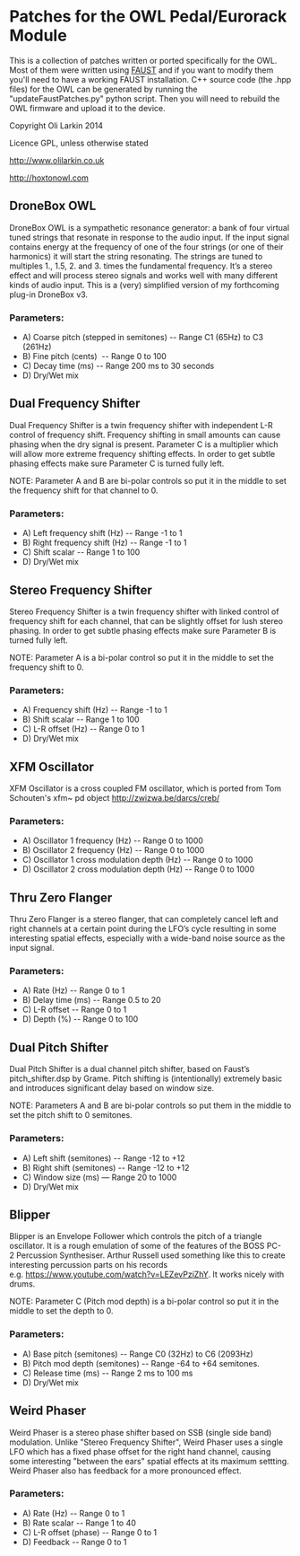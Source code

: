 # Patches for the OWL Pedal/Eurorack Module

This is a collection of patches written or ported specifically for the OWL. Most of them were written using [FAUST](http://faust.grame.fr) and if you want to modify them you'll need to have a working FAUST installation. C++ source code (the .hpp files) for the OWL can be generated by running the "updateFaustPatches.py" python script. Then you will need to rebuild the OWL firmware and upload it to the device.

Copyright Oli Larkin 2014

Licence GPL, unless otherwise stated

<http://www.olilarkin.co.uk>

<http://hoxtonowl.com>

## DroneBox OWL
DroneBox OWL is a sympathetic resonance generator: a bank of four virtual tuned strings that resonate in response to the audio input. If the input signal contains energy at the frequency of one of the four strings (or one of their harmonics) it will start the string resonating. The strings are tuned to multiples 1., 1.5, 2. and 3. times the fundamental frequency. It’s a stereo effect and will process stereo signals and works well with many different kinds of audio input. This is a (very) simplified version of my forthcoming plug-in DroneBox v3.

### Parameters:
* A) Coarse pitch (stepped in semitones) -- Range C1 (65Hz) to C3 (261Hz)
* B) Fine pitch (cents)  -- Range 0 to 100
* C) Decay time (ms) -- Range 200 ms to 30 seconds
* D) Dry/Wet mix


## Dual Frequency Shifter
Dual Frequency Shifter is a twin frequency shifter with independent L-R control of frequency shift. Frequency shifting in small amounts can cause phasing when the dry signal is present. Parameter C is a multiplier which will allow more extreme frequency shifting effects. In order to get subtle phasing effects make sure Parameter C is turned fully left.

NOTE: Parameter A and B are bi-polar controls so put it in the middle to set the frequency shift for that channel to 0.

### Parameters:

* A) Left frequency shift (Hz) -- Range -1 to 1
* B) Right frequency shift (Hz) -- Range -1 to 1
* C) Shift scalar -- Range 1 to 100
* D) Dry/Wet mix

## Stereo Frequency Shifter
Stereo Frequency Shifter is a twin frequency shifter with linked control of frequency shift for each channel, that can be slightly offset for lush stereo phasing. In order to get subtle phasing effects make sure Parameter B is turned fully left.

NOTE: Parameter A is a bi-polar control so put it in the middle to set the frequency shift to 0.

### Parameters:
* A) Frequency shift (Hz) -- Range -1 to 1
* B) Shift scalar -- Range 1 to 100
* C) L-R offset (Hz) -- Range 0 to 1
* D) Dry/Wet mix

## XFM Oscillator
XFM Oscillator is a cross coupled FM oscillator, which is ported from Tom Schouten's xfm~ pd object <http://zwizwa.be/darcs/creb/>

### Parameters:
* A) Oscillator 1 frequency (Hz) -- Range 0 to 1000
* B) Oscillator 2 frequency (Hz) -- Range 0 to 1000
* C) Oscillator 1 cross modulation depth (Hz) -- Range 0 to 1000
* D) Oscillator 2 cross modulation depth (Hz) -- Range 0 to 1000

## Thru Zero Flanger
Thru Zero Flanger is a stereo flanger, that can completely cancel left and right channels at a certain point during the LFO’s cycle resulting in some interesting spatial effects, especially with a wide-band noise source as the input signal.

### Parameters:
* A) Rate (Hz) -- Range 0 to 1
* B) Delay time (ms) -- Range 0.5 to 20
* C) L-R offset -- Range 0 to 1
* D) Depth (%) -- Range 0 to 100

## Dual Pitch Shifter
Dual Pitch Shifter is a dual channel pitch shifter, based on Faust’s pitch_shifter.dsp by Grame. Pitch shifting is (intentionally) extremely basic and introduces significant delay based on window size.

NOTE: Parameters A and B are bi-polar controls so put them in the middle to set the pitch shift to 0 semitones.

### Parameters:
* A) Left shift (semitones) -- Range -12 to +12
* B) Right shift (semitones) -- Range -12 to +12
* C) Window size (ms) — Range 20 to 1000
* D) Dry/Wet mix

## Blipper
Blipper is an Envelope Follower which controls the pitch of a triangle oscillator. It is a rough emulation of some of the features of the BOSS PC-2 Percussion Synthesiser. Arthur Russell used something like this to create interesting percussion parts on his records e.g. <https://www.youtube.com/watch?v=LEZevPziZhY>. It works nicely with drums. 

NOTE: Parameter C (Pitch mod depth) is a bi-polar control so put it in the middle to set the depth to 0.

### Parameters:
* A) Base pitch (semitones) -- Range C0 (32Hz) to C6 (2093Hz)
* B) Pitch mod depth (semitones) -- Range -64 to +64 semitones.
* C) Release time (ms) -- Range 2 ms to 100 ms
* D) Dry/Wet mix

## Weird Phaser
Weird Phaser is a stereo phase shifter based on SSB (single side band) modulation. Unlike "Stereo Frequency Shifter", Weird Phaser uses a single LFO which has a fixed phase offset for the right hand channel, causing some interesting "between the ears" spatial effects at its maximum settting. Weird Phaser also has feedback for a more pronounced effect.

### Parameters:
* A) Rate (Hz) -- Range 0 to 1
* B) Rate scalar -- Range 1 to 40
* C) L-R offset (phase) -- Range 0 to 1
* D) Feedback -- Range 0 to 1


